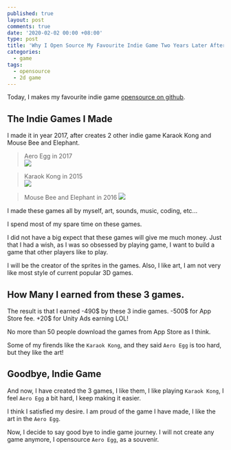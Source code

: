 ```yaml
---
published: true
layout: post
comments: true
date: '2020-02-02 00:00 +08:00'
type: post
title: 'Why I Open Source My Favourite Indie Game Two Years Later After Published'
categories:
  - game
tags:
  - opensource
  - 2d game
---
```

Today, I makes my favourite indie game [opensource on github](https://github.com/imhazige/AeroEgg).

## The Indie Games I Made
I made it in year 2017, after creates 2 other indie game Karaok Kong and Mouse Bee and Elephant.

> Aero Egg in 2017  
![](https://blog.ureshika.com/show/img/volitantegg-show.gif)

> Karaok Kong in 2015  
![](https://blog.ureshika.com/show/img/karaokkong-show.jpg)

> Mouse Bee and Elephant in 2016
![](https://blog.ureshika.com/show/img/mousebeeelephant-show.png)

I made these games all by myself, art, sounds, music, coding, etc... 

I spend most of my spare time on these games. 

I did not have a big expect that these games will give me much money. Just that I had a wish, as I was so obsessed by playing game, I want to build a game that other players like to play. 

I will be the creator of the sprites in the games. Also, I like art, I am not very like most style of current popular 3D games.  

## How Many I earned from these 3 games.
The result is that I earned -490$ by these 3 indie games. -500$ for App Store fee. +20$ for Unity Ads earning LOL!

No more than 50 people download the games from App Store as I think. 

Some of my firends like the `Karaok Kong`, and they said `Aero Egg` is too hard, but they like the art!

## Goodbye, Indie Game
And now, I have created the 3 games, I like them, I like playing `Karaok Kong`, I feel `Aero Egg` a bit hard, I keep making it easier.

I think I satisfied my desire. I am proud of the game I have made, I like the art in the `Aero Egg`.

Now, I decide to say good bye to indie game journey. I will not create any game anymore, I opensource `Aero Egg`, as a souvenir.


 